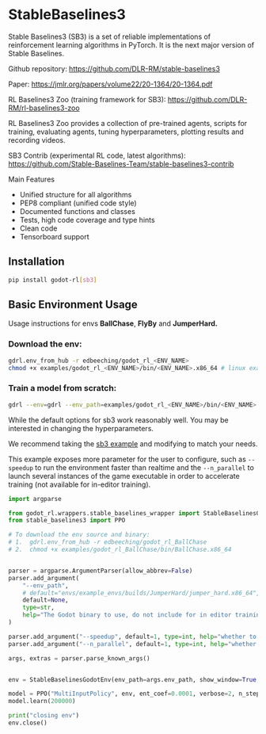 # StableBaselines3

Stable Baselines3 (SB3) is a set of reliable implementations of reinforcement learning algorithms in PyTorch. It is the next major version of Stable Baselines.

Github repository: https://github.com/DLR-RM/stable-baselines3

Paper: https://jmlr.org/papers/volume22/20-1364/20-1364.pdf

RL Baselines3 Zoo (training framework for SB3): https://github.com/DLR-RM/rl-baselines3-zoo

RL Baselines3 Zoo provides a collection of pre-trained agents, scripts for training, evaluating agents, tuning hyperparameters, plotting results and recording videos.

SB3 Contrib (experimental RL code, latest algorithms): https://github.com/Stable-Baselines-Team/stable-baselines3-contrib

Main Features
- Unified structure for all algorithms
- PEP8 compliant (unified code style)
- Documented functions and classes
- Tests, high code coverage and type hints
- Clean code 
- Tensorboard support


## Installation
```bash
pip install godot-rl[sb3]
```

## Basic Environment Usage
Usage instructions for envs **BallChase**, **FlyBy** and **JumperHard.**

### Download the env:

```bash
gdrl.env_from_hub -r edbeeching/godot_rl_<ENV_NAME>
chmod +x examples/godot_rl_<ENV_NAME>/bin/<ENV_NAME>.x86_64 # linux example
```

### Train a model from scratch:

```bash
gdrl --env=gdrl --env_path=examples/godot_rl_<ENV_NAME>/bin/<ENV_NAME>.x86_64 --experiment_name=Experiment_01 --viz
```

While the default options for sb3 work reasonably well. You may be interested in changing the hyperparameters.

We recommend taking the [sb3 example](https://github.com/edbeeching/godot_rl_agents/blob/main/examples/stable_baselines3_example.py) and modifying to match your needs. 

This example exposes more parameter for the user to configure, such as `--speedup` to run the environment faster than realtime and the `--n_parallel` to launch several instances of the game executable in order to accelerate training (not available for in-editor training).


```python
import argparse

from godot_rl.wrappers.stable_baselines_wrapper import StableBaselinesGodotEnv
from stable_baselines3 import PPO

# To download the env source and binary:
# 1.  gdrl.env_from_hub -r edbeeching/godot_rl_BallChase
# 2.  chmod +x examples/godot_rl_BallChase/bin/BallChase.x86_64


parser = argparse.ArgumentParser(allow_abbrev=False)
parser.add_argument(
    "--env_path",
    # default="envs/example_envs/builds/JumperHard/jumper_hard.x86_64",
    default=None,
    type=str,
    help="The Godot binary to use, do not include for in editor training",
)

parser.add_argument("--speedup", default=1, type=int, help="whether to speed up the physics in the env")
parser.add_argument("--n_parallel", default=1, type=int, help="whether to speed up the physics in the env")

args, extras = parser.parse_known_args()


env = StableBaselinesGodotEnv(env_path=args.env_path, show_window=True, n_parallel=args.n_parallel, speedup=args.speedup)

model = PPO("MultiInputPolicy", env, ent_coef=0.0001, verbose=2, n_steps=32, tensorboard_log="logs/log")
model.learn(200000)

print("closing env")
env.close()


```